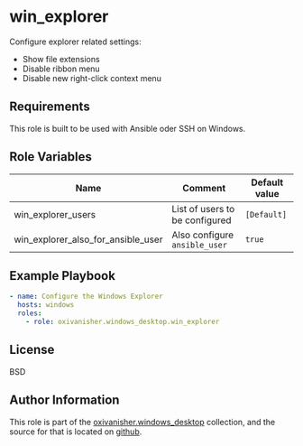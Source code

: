 win_explorer
============

Configure explorer related settings:
* Show file extensions
* Disable ribbon menu
* Disable new right-click context menu

Requirements
------------

This role is built to be used with Ansible oder SSH on Windows.

Role Variables
--------------

| Name                               | Comment                        | Default value |
|------------------------------------|--------------------------------|---------------|
| win_explorer_users                 | List of users to be configured | `[Default]`   |
| win_explorer_also_for_ansible_user | Also configure `ansible_user`  | `true`        |

Example Playbook
----------------
```yaml
- name: Configure the Windows Explorer
  hosts: windows
  roles:
    - role: oxivanisher.windows_desktop.win_explorer
```
License
-------

BSD

Author Information
------------------

This role is part of the [oxivanisher.windows_desktop](https://galaxy.ansible.com/ui/repo/published/oxivanisher/windows_desktop/) collection, and the source for that is located on [github](https://github.com/oxivanisher/collection-windows_desktop).
